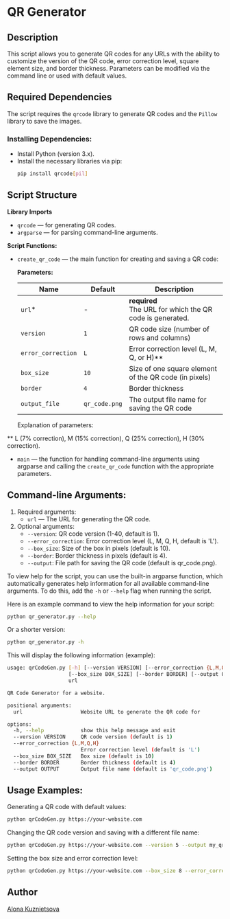 # QR Generator

## Description
This script allows you to generate QR codes for any URLs with the ability to customize the version of the QR code, error correction level, square element size, and border thickness. Parameters can be modified via the command line or used with default values.

## Required Dependencies
The script requires the `qrcode` library to generate QR codes and the `Pillow` library to save the images.

### Installing Dependencies:
- Install Python (version 3.x).
- Install the necessary libraries via pip:
    ```bash
    pip install qrcode[pil]
    ```

## Script Structure
**Library Imports**

- `qrcode` — for generating QR codes.
- `argparse` — for parsing command-line arguments.

**Script Functions:**

- `create_qr_code` — the main function for creating and saving a QR code:

    **Parameters:**

    | Name    | Default  | Description    |
    | ------- | -------- | -------------- |
    | `url`*  |  -       | **required** </br>The URL for which the QR code is generated. | 
    | `version` | `1`    | QR code size (number of rows and columns) |
    | `error_correction` | `L`            | Error correction level (L, M, Q, or H)** |
    | `box_size` | `10`  | Size of one square element of the QR code (in pixels) |
    | `border`   | `4`   | Border thickness |
    | `output_file` | `qr_code.png` | The output file name for saving the QR code |

    Explanation of parameters:
    
** 
    L (7% correction),
    M (15% correction),
    Q (25% correction),
    H (30% correction).

- `main` — the function for handling command-line arguments using argparse and calling the `create_qr_code` function with the appropriate parameters.

## Command-line Arguments:

1. Required arguments:
    - `url` — The URL for generating the QR code.
2. Optional arguments:
    - `--version`: QR code version (1-40, default is 1).
    - `--error_correction`: Error correction level (L, M, Q, H, default is 'L').
    - `--box_size`: Size of the box in pixels (default is 10).
    - `--border`: Border thickness in pixels (default is 4).
    - `--output`: File path for saving the QR code (default is qr_code.png).

To view help for the script, you can use the built-in argparse function, which automatically generates help information for all available command-line arguments. To do this, add the `-h` or `--help` flag when running the script.

Here is an example command to view the help information for your script:

```bash
python qr_generator.py --help
```

Or a shorter version:

```bash
python qr_generator.py -h
```

This will display the following information (example):

```bash
usage: qrCodeGen.py [-h] [--version VERSION] [--error_correction {L,M,Q,H}]
                    [--box_size BOX_SIZE] [--border BORDER] [--output OUTPUT]
                    url

QR Code Generator for a website.

positional arguments:
  url                   Website URL to generate the QR code for

options:
  -h, --help            show this help message and exit
  --version VERSION     QR code version (default is 1)
  --error_correction {L,M,Q,H}
                        Error correction level (default is 'L')
  --box_size BOX_SIZE   Box size (default is 10)
  --border BORDER       Border thickness (default is 4)
  --output OUTPUT       Output file name (default is 'qr_code.png')
  ```

## Usage Examples:
Generating a QR code with default values:

```bash
python qrCodeGen.py https://your-website.com
```

Changing the QR code version and saving with a different file name:

```bash
python qrCodeGen.py https://your-website.com --version 5 --output my_qr_code.png
```

Setting the box size and error correction level:

```bash
python qrCodeGen.py https://your-website.com --box_size 8 --error_correction H
```

## Author
[Alona Kuznietsova](https://github.com/acvetochka)

